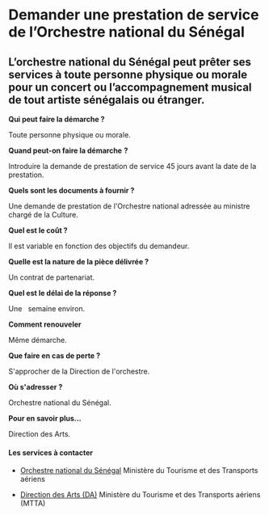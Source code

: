 # Demander une prestation de service de l’Orchestre national du Sénégal

L’orchestre national du Sénégal peut prêter ses services à toute personne physique ou morale pour un concert ou l’accompagnement musical de tout artiste sénégalais ou étranger.
--------------------------------------------------------------------------------------------------------------------------------------------------------------------------------

**Qui peut faire la démarche ?**

Toute personne physique ou morale.

**Quand peut-on faire la démarche** **?**

Introduire la demande de prestation de service 45 jours avant la date de la prestation.

**Quels sont les documents à fournir ?**

Une demande de prestation de l'Orchestre national adressée au ministre chargé de la Culture.

**Quel est le coût ?**

Il est variable en fonction des objectifs du demandeur.

**Quelle est la nature de la pièce délivrée ?**

Un contrat de partenariat.

**Quel est le délai de la réponse ?**

Une   semaine environ.

**Comment renouveler**

Même démarche.

**Que faire en cas de perte ?**

S'approcher de la Direction de l'orchestre.

**Où s'adresser ?**

Orchestre national du Sénégal.

**Pour en savoir plus...**

Direction des Arts.

#### Les services à contacter

*   [Orchestre national du Sénégal](../../../services/orchestre-national-du-senegal.md) Ministère du Tourisme et des Transports aériens  
    
*   [Direction des Arts (DA)](../../../services/direction-des-arts-da.md) Ministère du Tourisme et des Transports aériens (MTTA)
